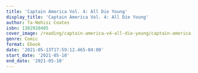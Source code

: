 ```yaml
---
title: 'Captain America Vol. 4: All Die Young'
display_title: 'Captain America Vol. 4: All Die Young'
author: Ta-Nehisi Coates
isbn: 1302920405
cover_image: /reading/captain-america-v4-all-die-young/captain-america-v4-all-die-young.jpg
genre: Comic
format: Ebook
date: '2021-05-13T17:59:12.465-04:00'
start_date: '2021-05-10'
end_date: '2021-05-10'
---
```


